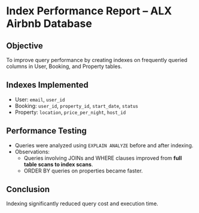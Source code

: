 # Index Performance Report – ALX Airbnb Database

## Objective
To improve query performance by creating indexes on frequently queried columns in User, Booking, and Property tables.

## Indexes Implemented
- User: `email`, `user_id`
- Booking: `user_id`, `property_id`, `start_date`, `status`
- Property: `location`, `price_per_night`, `host_id`

## Performance Testing
- Queries were analyzed using `EXPLAIN ANALYZE` before and after indexing.
- Observations:
  - Queries involving JOINs and WHERE clauses improved from **full table scans to index scans**.
  - ORDER BY queries on properties became faster.

## Conclusion
Indexing significantly reduced query cost and execution time.

